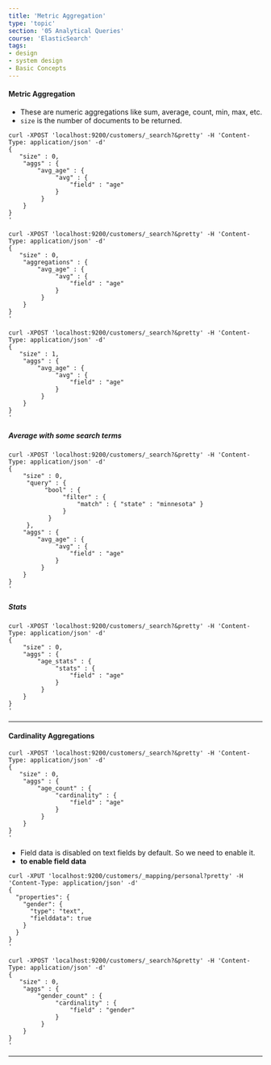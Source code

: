 ```yaml
---
title: 'Metric Aggregation'
type: 'topic'
section: '05 Analytical Queries'
course: 'ElasticSearch'
tags:
- design
- system design
- Basic Concepts
---
```

#### Metric Aggregation
- These are numeric aggregations like sum, average, count, min, max, etc.
- `size` is the number of documents to be returned.

```
curl -XPOST 'localhost:9200/customers/_search?&pretty' -H 'Content-Type: application/json' -d'
{
   "size" : 0,
    "aggs" : {
        "avg_age" : { 
             "avg" : { 
                 "field" : "age" 
             } 
         }
    }
}
'
```
```
curl -XPOST 'localhost:9200/customers/_search?&pretty' -H 'Content-Type: application/json' -d'
{
   "size" : 0,
    "aggregations" : {
        "avg_age" : { 
             "avg" : { 
                 "field" : "age" 
             } 
         }
    }
}
'
```
```
curl -XPOST 'localhost:9200/customers/_search?&pretty' -H 'Content-Type: application/json' -d'
{
   "size" : 1,
    "aggs" : {
        "avg_age" : { 
             "avg" : { 
                 "field" : "age" 
             } 
         }
    }
}
'
```

##### Average with some search terms
```
curl -XPOST 'localhost:9200/customers/_search?&pretty' -H 'Content-Type: application/json' -d'
{
    "size" : 0,
     "query" : {
          "bool" : {
               "filter" : {
                   "match" : { "state" : "minnesota" }
               }
           }
     },
    "aggs" : {
        "avg_age" : { 
             "avg" : { 
                 "field" : "age" 
             } 
         }
    }
}
'
```

##### Stats
```
curl -XPOST 'localhost:9200/customers/_search?&pretty' -H 'Content-Type: application/json' -d'
{
    "size" : 0,
    "aggs" : {
        "age_stats" : { 
             "stats" : { 
                 "field" : "age" 
             } 
         }
    }
}
'
```

---
#### Cardinality Aggregations
```
curl -XPOST 'localhost:9200/customers/_search?&pretty' -H 'Content-Type: application/json' -d'
{
   "size" : 0,
    "aggs" : {
        "age_count" : { 
             "cardinality" : { 
                 "field" : "age" 
             } 
         }
    }
}
'
```

- Field data is disabled on text fields by default. So we need to enable it.
- **to enable field data**

```
curl -XPUT 'localhost:9200/customers/_mapping/personal?pretty' -H 'Content-Type: application/json' -d'
{
  "properties": {
    "gender": { 
      "type": "text",
      "fielddata": true
    }                              
  }            
}         
'
```

```
curl -XPOST 'localhost:9200/customers/_search?&pretty' -H 'Content-Type: application/json' -d'
{
   "size" : 0,
    "aggs" : {
        "gender_count" : { 
             "cardinality" : { 
                 "field" : "gender" 
             } 
         }
    }
}
'
```



---